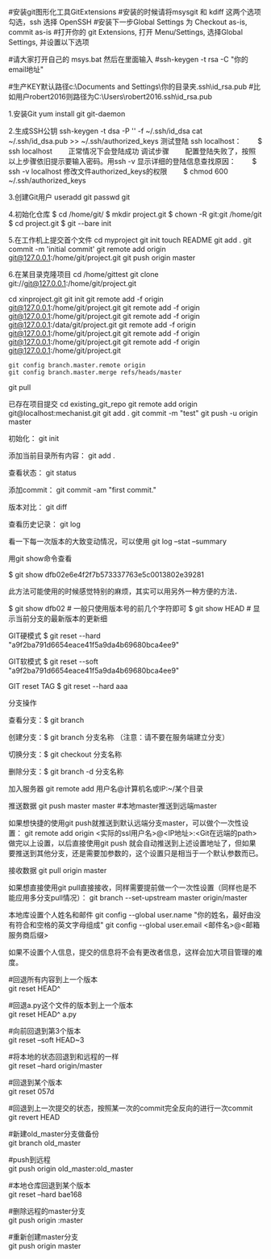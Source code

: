 #安装git图形化工具GitExtensions
#安装的时候请将msysgit 和 kdiff 这两个选项勾选，ssh 选择 OpenSSH
#安装下一步Global Settings 为 Checkout as-is, commit as-is
#打开你的 git Extensions, 打开 Menu/Settings, 选择Global Settings, 并设置以下选项

#请大家打开自己的 msys.bat 然后在里面输入 
#ssh-keygen -t rsa -C "你的email地址" 

#生产KEY默认路径c:\Documents and Settings\你的目录夹\.ssh\id_rsa.pub
#比如用户robert2016则路径为C:\Users\robert2016\.ssh\id_rsa.pub

1.安装Git 
yum install git git-daemon

2.生成SSH公钥
ssh-keygen -t dsa -P '' -f ~/.ssh/id_dsa
cat ~/.ssh/id_dsa.pub >> ~/.ssh/authorized_keys
测试登陆 ssh localhost：
　　$ ssh localhost
　　正常情况下会登陆成功
调试步骤
　　配置登陆失败了，按照以上步骤依旧提示要输入密码。用ssh -v 显示详细的登陆信息查找原因：
　　$ ssh -v localhost
修改文件authorized_keys的权限
　　$ chmod 600 ~/.ssh/authorized_keys

3.创建Git用户
useradd git
passwd git

4.初始化仓库
$ cd /home/git/
$ mkdir project.git
$ chown -R git:git /home/git
$ cd project.git
$ git --bare init

5.在工作机上提交首个文件
cd myproject
git init
touch README
git add .
git commit -m 'initial commit'
git remote add origin git@127.0.0.1:/home/git/project.git
git push origin master

6.在某目录克隆项目
cd /home/gittest
git clone git://git@127.0.0.1:/home/git/project.git

cd xinproject.git
git init
    git remote add -f origin git@127.0.0.1:/home/git/project.git
    git remote add -f origin git@127.0.0.1:/home/git/project.git
    git remote add -f origin git@127.0.0.1:/data/git/project.git 
    git remote add -f origin git@127.0.0.1:/home/git/project.git
    git remote add -f origin git@127.0.0.1:/home/git/project.git
    git remote add -f origin git@127.0.0.1:/home/git/project.git

    git config branch.master.remote origin  
    git config branch.master.merge refs/heads/master 
git pull

已存在项目提交
cd existing_git_repo
git remote add origin git@localhost:mechanist.git
git add .
git commit -m "test"
git push -u origin master


初始化：
git init

添加当前目录所有内容：
git add .

查看状态：
git status

 
添加commit：
git commit -am "first commit."

版本对比：
git diff

查看历史记录：
git log

看一下每一次版本的大致变动情况，可以使用
git log –stat –summary

用git show命令查看

$ git show dfb02e6e4f2f7b573337763e5c0013802e39281

此方法可能使用的时候感觉特别的麻烦，其实可以用另外一种方便的方法．

$ git show dfb02 # 一般只使用版本号的前几个字符即可
$ git show HEAD # 显示当前分支的最新版本的更新细

GIT硬模式
$ git reset --hard "a9f2ba791d6654eace41f5a9da4b69680bca4ee9"

GIT软模式
$ git reset --soft "a9f2ba791d6654eace41f5a9da4b69680bca4ee9"

GIT reset TAG
$ git reset  --hard aaa

分支操作

查看分支：$ git branch

创建分支：$ git branch 分支名称 （注意：请不要在服务端建立分支）

切换分支：$ git checkout 分支名称

删除分支：$ git branch -d 分支名称


加入服务器
git remote add 用户名@计算机名或IP:~/某个目录

推送数据
git push master master #本地master推送到远端master

如果想快捷的使用git push就推送到默认远端分支master，可以做个一次性设置：
git remote add origin <实际的ssl用户名>@<IP地址>:<Git在远端的path>
做完以上设置，以后直接使用git push 就会自动推送到上述设置地址了，但如果要推送到其他分支，还是需要加参数的，这个设置只是相当于一个默认参数而已。

 
接收数据
git pull origin master

如果想直接使用git pull直接接收，同样需要提前做一个一次性设置（同样也是不能应用多分支pull情况）：
git branch --set-upstream master origin/master

 
本地库设置个人姓名和邮件
git config --global user.name "你的姓名，最好由没有符合和空格的英文字母组成"
git config --global user.email <邮件名>@<邮箱服务商后缀>

如果不设置个人信息，提交的信息将不会有更改者信息，这样会加大项目管理的难度。

#回退所有内容到上一个版本  
git reset HEAD^  

#回退a.py这个文件的版本到上一个版本  
git reset HEAD^ a.py  

#向前回退到第3个版本  
git reset –soft HEAD~3  

#将本地的状态回退到和远程的一样  
git reset –hard origin/master  

#回退到某个版本  
git reset 057d  

#回退到上一次提交的状态，按照某一次的commit完全反向的进行一次commit  
git revert HEAD  

#新建old_master分支做备份  
git branch old_master  

#push到远程  
git push origin old_master:old_master 
 
#本地仓库回退到某个版本  
git reset –hard bae168  

#删除远程的master分支  
git push origin :master  

#重新创建master分支  
git push origin master
